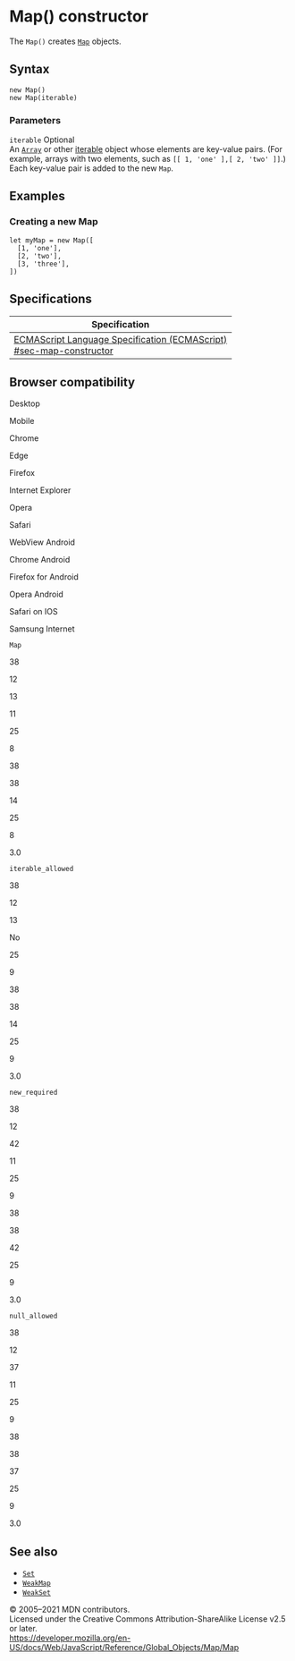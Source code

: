 Map() constructor
=================

The `Map()` creates [`Map`](../map) objects.

Syntax
------

    new Map()
    new Map(iterable)

### Parameters

 `iterable` <span class="badge inline optional">Optional</span>   
An [`Array`](../array) or other [iterable](../../iteration_protocols) object whose elements are key-value pairs. (For example, arrays with two elements, such as `[[ 1, 'one' ],[ 2, 'two' ]]`.) Each key-value pair is added to the new `Map`.

Examples
--------

### Creating a new Map

    let myMap = new Map([
      [1, 'one'],
      [2, 'two'],
      [3, 'three'],
    ])

Specifications
--------------

<table><thead><tr class="header"><th>Specification</th></tr></thead><tbody><tr class="odd"><td><a href="https://tc39.es/ecma262/#sec-map-constructor">ECMAScript Language Specification (ECMAScript)<br />
<span class="small">#sec-map-constructor</span></a></td></tr></tbody></table>

Browser compatibility
---------------------

Desktop

Mobile

Chrome

Edge

Firefox

Internet Explorer

Opera

Safari

WebView Android

Chrome Android

Firefox for Android

Opera Android

Safari on IOS

Samsung Internet

`Map`

38

12

13

11

25

8

38

38

14

25

8

3.0

`iterable_allowed`

38

12

13

No

25

9

38

38

14

25

9

3.0

`new_required`

38

12

42

11

25

9

38

38

42

25

9

3.0

`null_allowed`

38

12

37

11

25

9

38

38

37

25

9

3.0

See also
--------

-   [`Set`](../set)
-   [`WeakMap`](../weakmap)
-   [`WeakSet`](../weakset)

© 2005–2021 MDN contributors.  
Licensed under the Creative Commons Attribution-ShareAlike License v2.5 or later.  
<a href="https://developer.mozilla.org/en-US/docs/Web/JavaScript/Reference/Global_Objects/Map/Map" class="_attribution-link">https://developer.mozilla.org/en-US/docs/Web/JavaScript/Reference/Global_Objects/Map/Map</a>
